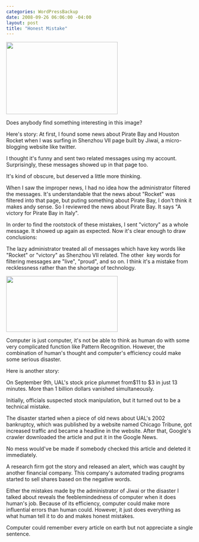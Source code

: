 ```yaml
--- 
categories: WordPressBackup
date: 2008-09-26 06:06:00 -04:00
layout: post
title: "Honest Mistake"
---
```

<a href="http://ztnote.files.wordpress.com/2008/09/jiwai.jpg"><img class="size-medium wp-image-527 alignleft" title="jiwai" src="http://ztnote.files.wordpress.com/2008/09/jiwai.jpg?w=300" alt="" width="300" height="194" /></a>

Does anybody find something interesting in this image?

Here's story: At first, I found some news about Pirate Bay and Houston Rocket when I was surfing in Shenzhou VII page built by Jiwai, a micro-blogging website like twitter.

I thought it's funny and sent two related messages using my account. Surprisingly, these messages showed up in that page too.

It's kind of obscure, but deserved a little more thinking.

When I saw the improper news, I had no idea how the administrator filtered the messages. It's understandable that the news about "Rocket" was filtered into that page, but puting something about Pirate Bay, I don't think it makes andy sense. So I reviewred the news about Pirate Bay. It says "A victory for Pirate Bay in Italy".

In order to find the rootstock of these mistakes, I sent "victory" as a whole message. It showed up again as expected. Now it's clear enough to draw conclusions:

The lazy administrator treated all of messages which have key words like "Rocket" or "victory" as Shenzhou VII related. The other  key words for filtering messages are "live", "proud", and so on. I think it's a mistake from recklessness rather than the shortage of technology.

<a href="http://ztnote.files.wordpress.com/2008/09/jiwai2.jpg"><img class="alignright size-medium wp-image-528" title="jiwai2" src="http://ztnote.files.wordpress.com/2008/09/jiwai2.jpg?w=300" alt="" width="300" height="150" /></a>

Computer is just computer, it's not be able to think as human do with some very complicated function like Pattern Recognition. However, the combination of human's thought and computer's efficiency could make some serious disaster.

Here is another story:

On September 9th, UAL's stock price plummet from$11 to $3 in just 13 minutes. More than 1 billion dollars vanished simultaneously.

Initially, officials suspected stock manipulation, but it turned out to be a technical mistake.

The disaster started when a piece of old news about UAL's 2002 bankruptcy, which was published by a website named Chicago Tribune, got increased traffic and became a headline in the website. After that, Google's crawler downloaded the article and put it in the Google News.

No mess would've be made if somebody checked this article and deleted it immediately.

A research firm got the story and released an alert, which was caught by another financial company. This company's automated trading programs started to sell shares based on the negative words.

Either the mistakes made by the administrator of Jiwai or the disaster I talked about reveals the feeblemindedness of computer when it does human's job. Because of its efficiency, computer could make more influential errors than human could. However, it just does everything as what human tell it to do and makes honest mistakes.

Computer could remember every article on earth but not appreciate a single sentence.
